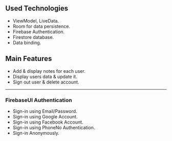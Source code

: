 ## Used Technologies
- ViewModel, LiveData.
- Room for data persistence.
- Firebase Authentication.
- Firestore database. 
- Data binding.

## Main Features

- Add & display notes for each user.
- Display users data & update it.
- Sign out user & delete account.

---

### FirebaseUI Authentication
- Sign-in using Email/Password.
- Sign-in using Google Account.
- Sign-in using Facebook Account.
- Sign-in using PhoneNo Authentication.
- Sign-in Anonymously.
